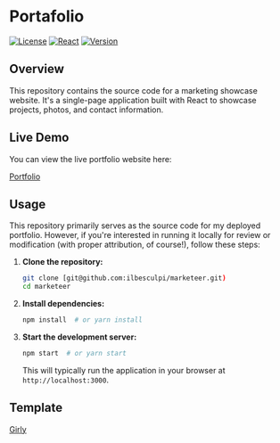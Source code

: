 # Portafolio

[![License](https://img.shields.io/badge/License-MIT-yellow.svg)](https://opensource.org/licenses/MIT)
[![React](https://img.shields.io/badge/React-v18.x-blue)](https://react.dev/)
[![Version](https://img.shields.io/badge/version-0.1-green)](https://img.shields.io/badge/version-0.1-green)

## Overview

This repository contains the source code for a marketing showcase website. It's a single-page application built with React to showcase projects, photos, and contact information.


## Live Demo

You can view the live portfolio website here:

[Portfolio](https://beatriz747.github.io/Portafolio-/)

## Usage

This repository primarily serves as the source code for my deployed portfolio. However, if you're interested in running it locally for review or modification (with proper attribution, of course!), follow these steps:

1.  **Clone the repository:**
    ```bash
    git clone [git@github.com:ilbesculpi/marketeer.git)
    cd marketeer
    ```

2.  **Install dependencies:**
    ```bash
    npm install  # or yarn install
    ```

3.  **Start the development server:**
    ```bash
    npm start  # or yarn start
    ```

    This will typically run the application in your browser at `http://localhost:3000`.

## Template

[Girly](https://technext.github.io/girly/index.html)
